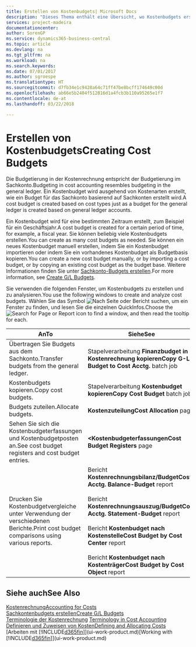 ```yaml
---
title: Erstellen von Kostenbudgets| Microsoft Docs
description: "Dieses Thema enthält eine Übersicht, wo Kostenbudgets erstellt und analysiert werden."
services: project-madeira
documentationcenter: 
author: SorenGP
ms.service: dynamics365-business-central
ms.topic: article
ms.devlang: na
ms.tgt_pltfrm: na
ms.workload: na
ms.search.keywords: 
ms.date: 07/01/2017
ms.author: sgroespe
ms.translationtype: HT
ms.sourcegitcommit: d7fb34e1c9428a64c71ff47be8bcff174649c00d
ms.openlocfilehash: ab66e5b2404f512816d1a4fcb3b110a95265e1f7
ms.contentlocale: de-at
ms.lasthandoff: 03/22/2018

---
```

# <a name="creating-cost-budgets"></a><span data-ttu-id="c828b-103">Erstellen von Kostenbudgets</span><span class="sxs-lookup"><span data-stu-id="c828b-103">Creating Cost Budgets</span></span>
<span data-ttu-id="c828b-104">Die Budgetierung in der Kostenrechnung entspricht der Budgetierung im Sachkonto.</span><span class="sxs-lookup"><span data-stu-id="c828b-104">Budgeting in cost accounting resembles budgeting in the general ledger.</span></span> <span data-ttu-id="c828b-105">Ein Kostenbudget wird ausgehend von Kostenarten erstellt, wie ein Budget für das Sachkonto basierend auf Sachkonten erstellt wird.</span><span class="sxs-lookup"><span data-stu-id="c828b-105">A cost budget is created based on cost types just as a budget for the general ledger is created based on general ledger accounts.</span></span>  

<span data-ttu-id="c828b-106">Ein Kostenbudget wird für eine bestimmten Zeitraum erstellt, zum Beispiel für ein Geschäftsjahr.</span><span class="sxs-lookup"><span data-stu-id="c828b-106">A cost budget is created for a certain period of time, for example, a fiscal year.</span></span> <span data-ttu-id="c828b-107">Sie können beliebig viele Kostenbudgets erstellen.</span><span class="sxs-lookup"><span data-stu-id="c828b-107">You can create as many cost budgets as needed.</span></span> <span data-ttu-id="c828b-108">Sie können ein neues Kostenbudget manuell erstellen, indem Sie ein Kostenbudget importieren oder indem Sie ein vorhandenes Kostenbudget als Budgetbasis kopieren.</span><span class="sxs-lookup"><span data-stu-id="c828b-108">You can create a new cost budget manually, or by importing a cost budget, or by copying an existing cost budget as the budget base.</span></span> <span data-ttu-id="c828b-109">Weitere Informationen finden Sie unter [Sachkonto-Budgets erstellen](finance-how-create-budgets.md).</span><span class="sxs-lookup"><span data-stu-id="c828b-109">For more information, see [Create G/L Budgets](finance-how-create-budgets.md).</span></span>

<span data-ttu-id="c828b-110">Sie verwenden die folgenden Fenster, um Kostenbudgets zu erstellen und zu analysieren.</span><span class="sxs-lookup"><span data-stu-id="c828b-110">You use the following windows to create and analyze cost budgets.</span></span> <span data-ttu-id="c828b-111">Wählen Sie das Symbol ![Nach Seite oder Bericht suchen](media/ui-search/search_small.png "Seiten- oder Berichtssymbol suchen"), um ein Fenster zu finden, und lesen Sie die einzelnen QuickInfos.</span><span class="sxs-lookup"><span data-stu-id="c828b-111">Choose the ![Search for Page or Report](media/ui-search/search_small.png "Search for Page or Report icon") icon to find a window, and then read the tooltip for each.</span></span>

|<span data-ttu-id="c828b-112">An</span><span class="sxs-lookup"><span data-stu-id="c828b-112">To</span></span>|<span data-ttu-id="c828b-113">Siehe</span><span class="sxs-lookup"><span data-stu-id="c828b-113">See</span></span>|  
|--------|---------|  
|<span data-ttu-id="c828b-114">Übertragen Sie Budgets aus dem Sachkonto.</span><span class="sxs-lookup"><span data-stu-id="c828b-114">Transfer budgets from the general ledger.</span></span>|<span data-ttu-id="c828b-115">Stapelverarbeitung **Finanzbudget in Kostenrechnung kopieren**</span><span class="sxs-lookup"><span data-stu-id="c828b-115">**Copy G-L Budget to Cost Acctg.** batch job</span></span>|  
|<span data-ttu-id="c828b-116">Kostenbudgets kopieren.</span><span class="sxs-lookup"><span data-stu-id="c828b-116">Copy cost budgets.</span></span>|<span data-ttu-id="c828b-117">Stapelverarbeitung **Kostenbudget kopieren**</span><span class="sxs-lookup"><span data-stu-id="c828b-117">**Copy Cost Budget** batch job</span></span>|  
|<span data-ttu-id="c828b-118">Budgets zuteilen.</span><span class="sxs-lookup"><span data-stu-id="c828b-118">Allocate budgets.</span></span>|<span data-ttu-id="c828b-119">**Kostenzuteilung**</span><span class="sxs-lookup"><span data-stu-id="c828b-119">**Cost Allocation** page</span></span>|  
|<span data-ttu-id="c828b-120">Sehen Sie sich die Kostenbudgeterfassungen und Kostenbudgetposten an.</span><span class="sxs-lookup"><span data-stu-id="c828b-120">See cost budget registers and cost budget entries.</span></span>|<span data-ttu-id="c828b-121">**<Kostenbudgeterfassungen**</span><span class="sxs-lookup"><span data-stu-id="c828b-121">**Cost Budget Registers** page</span></span>|  
|<span data-ttu-id="c828b-122">Drucken Sie Kostenbudgetvergleiche unter Verwendung der verschiedenen Berichte.</span><span class="sxs-lookup"><span data-stu-id="c828b-122">Print cost budget comparisons using various reports.</span></span>|<span data-ttu-id="c828b-123">Bericht **Kostenrechnungsbilanz/Budget**</span><span class="sxs-lookup"><span data-stu-id="c828b-123">**Cost Acctg. Balance-Budget** report</span></span><br /><br /> <span data-ttu-id="c828b-124">Bericht **Kostenrechnungsauszug/Budget**</span><span class="sxs-lookup"><span data-stu-id="c828b-124">**Cost Acctg. Statement-Budget** report</span></span><br /><br /> <span data-ttu-id="c828b-125">Bericht **Kostenbudget nach Kostenstelle**</span><span class="sxs-lookup"><span data-stu-id="c828b-125">**Cost Budget by Cost Center** report</span></span><br /><br /> <span data-ttu-id="c828b-126">Bericht **Kostenbudget nach Kostenträger**</span><span class="sxs-lookup"><span data-stu-id="c828b-126">**Cost Budget by Cost Object** report</span></span>|  

## <a name="see-also"></a><span data-ttu-id="c828b-127">Siehe auch</span><span class="sxs-lookup"><span data-stu-id="c828b-127">See Also</span></span>  
[<span data-ttu-id="c828b-128">Kostenrechnung</span><span class="sxs-lookup"><span data-stu-id="c828b-128">Accounting for Costs</span></span>](finance-manage-cost-accounting.md)  
[<span data-ttu-id="c828b-129">Sachkontenbudgets erstellen</span><span class="sxs-lookup"><span data-stu-id="c828b-129">Create G/L Budgets</span></span>](finance-how-create-budgets.md)  
<span data-ttu-id="c828b-130">[Terminologie der Kostenrechnung](finance-terminology-in-cost-accounting.md) </span><span class="sxs-lookup"><span data-stu-id="c828b-130">[Terminology in Cost Accounting](finance-terminology-in-cost-accounting.md) </span></span>  
[<span data-ttu-id="c828b-131">Definieren und Zuweisen von Kosten</span><span class="sxs-lookup"><span data-stu-id="c828b-131">Defining and Allocating Costs</span></span>](finance-define-and-allocate-costs.md)  
<span data-ttu-id="c828b-132">[Arbeiten mit [!INCLUDE[d365fin](includes/d365fin_md.md)]](ui-work-product.md)</span><span class="sxs-lookup"><span data-stu-id="c828b-132">[Working with [!INCLUDE[d365fin](includes/d365fin_md.md)]](ui-work-product.md)</span></span>

